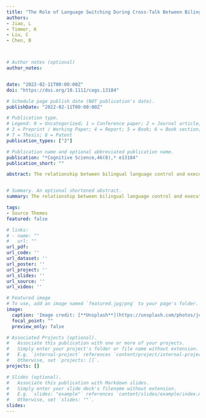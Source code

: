 ```yaml
---
title: "The Role of Language Switching During Cross-Talk Between Bilingual Language Control and Domain-General Conflict Monitoring"
authors:
- Jiao, L
- Timmer, K
- Liu, C
- Chen, B



# Author notes (optional)
author_notes:


date: "2022-02-11T00:00:00Z"
doi: "https://doi.org/10.1111/cogs.13184"

# Schedule page publish date (NOT publication's date).
publishDate: "2022-02-11T00:00:00Z"

# Publication type.
# Legend: 0 = Uncategorized; 1 = Conference paper; 2 = Journal article;
# 3 = Preprint / Working Paper; 4 = Report; 5 = Book; 6 = Book section;
# 7 = Thesis; 8 = Patent
publication_types: ["2"]

# Publication name and optional abbreviated publication name.
publication: "*Cognitive Science,46(8),* e13184"
publication_short: ""

abstract: The relationship between bilingual language control and executive control is debated. The present study investigated the effect of short-term language switching in a comprehension task on executive control performance in unbalanced bilinguals. Participants were required to perform a context task and an executive control task (i.e., flanker task) in sequence. A picture-word matching task created different language contexts in Experiment 1 (i.e., L1, L2, and dual-language contexts). By modifying the color-shape switching task, we created different contexts that do not involve language processing in Experiment 2 (i.e., color, shape, and dual context). Experiment 1 showed overall faster responses (in both congruent and incongruent trials) in the flanker task after a language switching context than after single (L1 or L2) contexts. This suggests that the language switching in a comprehension task affected general monitoring performance. By contrast, the nonlinguistic contexts in Experiment 2 did not affect flanker performance. This provides further evidence for the crucial role of language processing during switching to elicit short-term adaptions on domain-general conflict monitoring. Overall, our findings add to the previous studies by showing cross-talk between bilingual language control and domain-general conflict monitoring when language switching occurs in a comprehension task.


# Summary. An optional shortened abstract.
summary: The relationship between bilingual language control and executive control is debated...

tags:
- Source Themes
featured: false

# links:
# - name: ""
#   url: ""
url_pdf: 
url_code: ''
url_dataset: ''
url_poster: ''
url_project: ''
url_slides: ''
url_source: ''
url_video: ''

# Featured image
# To use, add an image named `featured.jpg/png` to your page's folder. 
image:
  caption: 'Image credit: [**Unsplash**](https://unsplash.com/photos/jdD8gXaTZsc)'
  focal_point: ""
  preview_only: false

# Associated Projects (optional).
#   Associate this publication with one or more of your projects.
#   Simply enter your project's folder or file name without extension.
#   E.g. `internal-project` references `content/project/internal-project/index.md`.
#   Otherwise, set `projects: []`.
projects: []

# Slides (optional).
#   Associate this publication with Markdown slides.
#   Simply enter your slide deck's filename without extension.
#   E.g. `slides: "example"` references `content/slides/example/index.md`.
#   Otherwise, set `slides: ""`.
slides:
---
```

